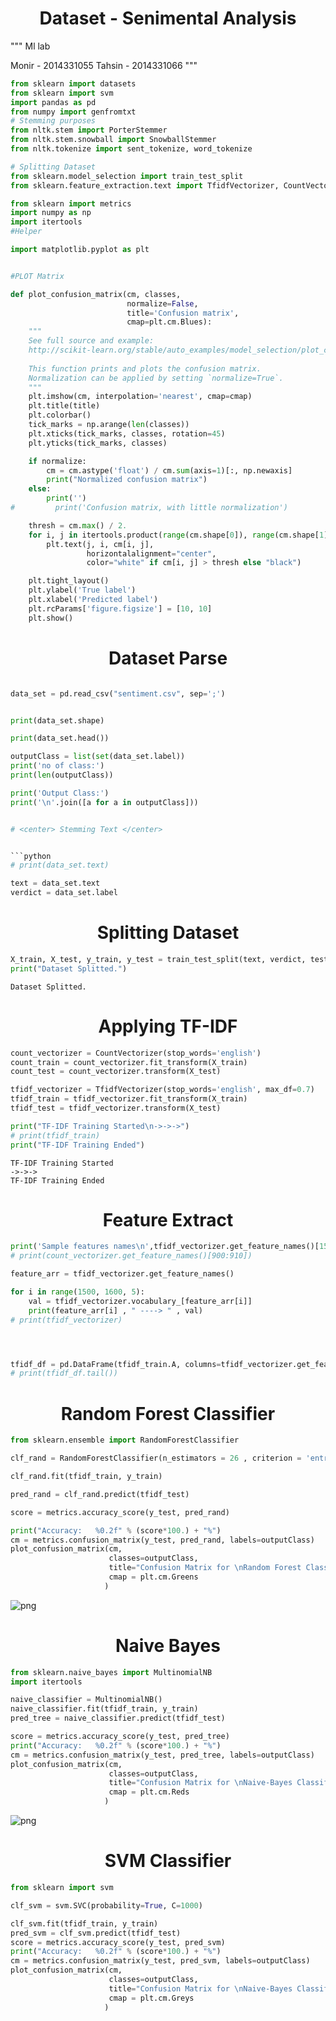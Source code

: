 
# <center> Dataset -  Senimental Analysis  


</center>


"""
Ml lab

 Monir - 2014331055
 Tahsin - 2014331066
"""



```python
from sklearn import datasets
from sklearn import svm
import pandas as pd
from numpy import genfromtxt
# Stemming purposes
from nltk.stem import PorterStemmer
from nltk.stem.snowball import SnowballStemmer
from nltk.tokenize import sent_tokenize, word_tokenize

# Splitting Dataset
from sklearn.model_selection import train_test_split
from sklearn.feature_extraction.text import TfidfVectorizer, CountVectorizer

from sklearn import metrics
import numpy as np
import itertools
#Helper

import matplotlib.pyplot as plt


#PLOT Matrix

def plot_confusion_matrix(cm, classes,
                          normalize=False,
                          title='Confusion matrix',
                          cmap=plt.cm.Blues):
    """
    See full source and example: 
    http://scikit-learn.org/stable/auto_examples/model_selection/plot_confusion_matrix.html
    
    This function prints and plots the confusion matrix.
    Normalization can be applied by setting `normalize=True`.
    """
    plt.imshow(cm, interpolation='nearest', cmap=cmap)
    plt.title(title)
    plt.colorbar()
    tick_marks = np.arange(len(classes))
    plt.xticks(tick_marks, classes, rotation=45)
    plt.yticks(tick_marks, classes)

    if normalize:
        cm = cm.astype('float') / cm.sum(axis=1)[:, np.newaxis]
        print("Normalized confusion matrix")
    else:
        print('')
#         print('Confusion matrix, with little normalization')

    thresh = cm.max() / 2.
    for i, j in itertools.product(range(cm.shape[0]), range(cm.shape[1])):
        plt.text(j, i, cm[i, j],
                 horizontalalignment="center",
                 color="white" if cm[i, j] > thresh else "black")

    plt.tight_layout()
    plt.ylabel('True label')
    plt.xlabel('Predicted label')
    plt.rcParams['figure.figsize'] = [10, 10]
    plt.show()
```

# <center>  Dataset Parse </center>


```python

data_set = pd.read_csv("sentiment.csv", sep=';')


print(data_set.shape)

print(data_set.head())

outputClass = list(set(data_set.label))
print('no of class:')
print(len(outputClass))

print('Output Class:')
print('\n'.join([a for a in outputClass]))


# <center> Stemming Text </center>


```python
# print(data_set.text)

text = data_set.text
verdict = data_set.label
```

# <center>  Splitting Dataset </center>


```python
X_train, X_test, y_train, y_test = train_test_split(text, verdict, test_size=0.4, random_state=53)
print("Dataset Splitted.")
```

    Dataset Splitted.


# <center>  Applying TF-IDF </center>


```python
count_vectorizer = CountVectorizer(stop_words='english')
count_train = count_vectorizer.fit_transform(X_train) 
count_test = count_vectorizer.transform(X_test)

tfidf_vectorizer = TfidfVectorizer(stop_words='english', max_df=0.7) 
tfidf_train = tfidf_vectorizer.fit_transform(X_train) 
tfidf_test = tfidf_vectorizer.transform(X_test)

print("TF-IDF Training Started\n->->->")
# print(tfidf_train)
print("TF-IDF Training Ended")
```

    TF-IDF Training Started
    ->->->
    TF-IDF Training Ended


# <center>  Feature Extract </center>


```python
print('Sample features names\n',tfidf_vectorizer.get_feature_names()[1500:1600:5], '\n')
# print(count_vectorizer.get_feature_names()[900:910])

feature_arr = tfidf_vectorizer.get_feature_names()

for i in range(1500, 1600, 5):
    val = tfidf_vectorizer.vocabulary_[feature_arr[i]]
    print(feature_arr[i] , " ----> " , val)
# print(tfidf_vectorizer)




tfidf_df = pd.DataFrame(tfidf_train.A, columns=tfidf_vectorizer.get_feature_names())
# print(tfidf_df.tail())
```

# <center> Random Forest Classifier </center>


```python
from sklearn.ensemble import RandomForestClassifier

clf_rand = RandomForestClassifier(n_estimators = 26 , criterion = 'entropy' , random_state = 0)

clf_rand.fit(tfidf_train, y_train)

pred_rand = clf_rand.predict(tfidf_test)

score = metrics.accuracy_score(y_test, pred_rand)

print("Accuracy:   %0.2f" % (score*100.) + "%")
cm = metrics.confusion_matrix(y_test, pred_rand, labels=outputClass)
plot_confusion_matrix(cm, 
                      classes=outputClass, 
                      title="Confusion Matrix for \nRandom Forest Classifier",
                      cmap = plt.cm.Greens
                     )
```



![png](output_14_1.png)


# <center> Naive Bayes </center>


```python
from sklearn.naive_bayes import MultinomialNB
import itertools

naive_classifier = MultinomialNB()
naive_classifier.fit(tfidf_train, y_train)
pred_tree = naive_classifier.predict(tfidf_test)

score = metrics.accuracy_score(y_test, pred_tree)
print("Accuracy:   %0.2f" % (score*100.) + "%")
cm = metrics.confusion_matrix(y_test, pred_tree, labels=outputClass)
plot_confusion_matrix(cm, 
                      classes=outputClass, 
                      title="Confusion Matrix for \nNaive-Bayes Classifier",
                      cmap = plt.cm.Reds
                     )
```



![png](output_16_1.png)


# <center>  SVM Classifier </center>


```python
from sklearn import svm

clf_svm = svm.SVC(probability=True, C=1000)

clf_svm.fit(tfidf_train, y_train)
pred_svm = clf_svm.predict(tfidf_test)
score = metrics.accuracy_score(y_test, pred_svm)
print("Accuracy:   %0.2f" % (score*100.) + "%")
cm = metrics.confusion_matrix(y_test, pred_svm, labels=outputClass)
plot_confusion_matrix(cm, 
                      classes=outputClass, 
                      title="Confusion Matrix for \nNaive-Bayes Classifier",
                      cmap = plt.cm.Greys
                     )
```


